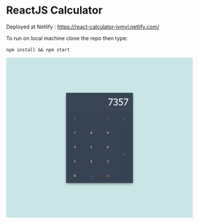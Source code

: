 # ReactJS Calculator

Deployed at Netlify : https://react-calculator-jvmvl.netlify.com/

To run on local machine clone the repo then type: 

    npm install && npm start

![alt react-calculator](screenshot.png)
